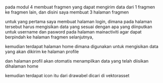 pada modul 4 membuat fragmen yang dapat mengirim data dari 1 fragmen ke fragmen lain, dan disini saya membuat 3 halaman fragmen

untuk yang pertama saya membuat halaman login, dimana pada halaman tersebut harus mengisikan data yang sesuai dengan apa yang diinputkan untuk username dan pasword pada halaman mainactiviti agar dapat berpindah ke halaman fragmen selanjutnya,

kemudian terdapat halaman home dimana digunakan untuk mengisikan data yang akan dikirim ke halaman profile 

dan halaman profil akan otomatis menampilkan data yang telah diisikan dihalaman home

kemudian terdapat icon itu dari drawabel dicari di vektorasset